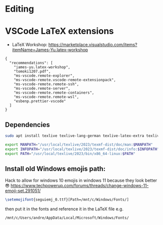 # Editing

# VSCode LaTeX extensions

- LaTeX Workshop: https://marketplace.visualstudio.com/items?itemName=James-Yu.latex-workshop

```
{
  "recommendations": [
    "james-yu.latex-workshop",
    "tomoki1207.pdf",
    "ms-vscode.remote-explorer",
    "ms-vscode-remote.vscode-remote-extensionpack",
    "ms-vscode-remote.remote-ssh",
    "ms-vscode.remote-server",
    "ms-vscode-remote.remote-containers",
    "ms-vscode-remote.remote-wsl",
    "esbenp.prettier-vscode"
  ]
}

```

## Dependencies

```bash
sudo apt install texlive texlive-lang-german texlive-latex-extra texlive-science
```

```bash
export MANPATH="/usr/local/texlive/2023/texmf-dist/doc/man:$MANPATH"
export INFOPATH="/usr/local/texlive/2023/texmf-dist/doc/info:$INFOPATH"
export PATH="/usr/local/texlive/2023/bin/x86_64-linux:$PATH"
```

## Install old Windows emojis path:

Hack to allow for windows 10 emojis in windows 11 because they look better 😎
https://www.techpowerup.com/forums/threads/change-windows-11-emoji-set.291051/

```latex
\setemojifont{seguiemj_0.ttf}[Path=/mnt/c/Windows/Fonts/]
```

then put it in the fonts and reference it in the LaTeX file
e.g.

```bash
/mnt/c/Users/andre/AppData/Local/Microsoft/Windows/Fonts/
```
